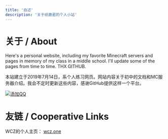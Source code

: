 ```yaml
---
title: '自述'
description: '关于纸鹿君的个人小站'
---
```


# 关于 / About

Here's a personal website, including my favorite Minecraft servers and pages in memory of my class in a middle school. I'll update some of the pages from time to time. THX GITHUB.

本站建立于2019年7月14日，系个人练习网页。网站内容关于初中的文档和MC服务器介绍。我会不定时更新这些内容，感谢GitHub提供这样一个平台。

[![添加QQ](https://img.shields.io/badge/添加QQ-2399052066-3af?style=flat-square&logo=tencent-qq)](http://wpa.qq.com/msgrd?v=3&uin=2399052066&site=qq&menu=yes)



# 友链 / Cooperative Links

WCZ的个人主页： [wcz.one](http://wcz.one)


